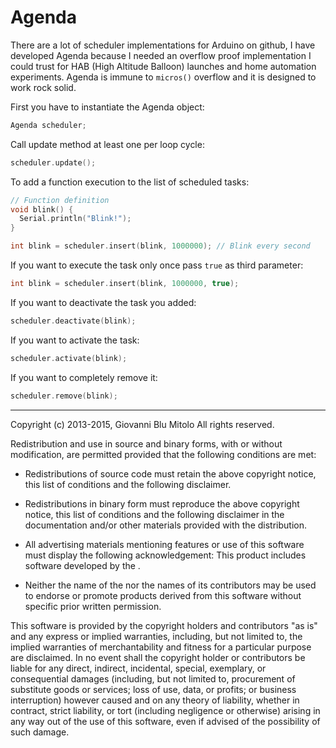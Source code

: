 Agenda
======

There are a lot of scheduler implementations for Arduino on github, I have developed Agenda because I needed an overflow proof implementation I could trust for HAB (High Altitude Balloon) launches and home automation experiments. Agenda is immune to `micros()` overflow and it is designed to work rock solid.

First you have to instantiate the Agenda object:
```cpp
Agenda scheduler;
```

Call update method at least one per loop cycle:
```cpp
scheduler.update();
```

To add a function execution to the list of scheduled tasks:
```cpp
// Function definition
void blink() {
  Serial.println("Blink!");
}

int blink = scheduler.insert(blink, 1000000); // Blink every second 
```

If you want to execute the task only once pass `true` as third parameter:
```cpp
int blink = scheduler.insert(blink, 1000000, true);
```

If you want to deactivate the task you added:
```cpp
scheduler.deactivate(blink);
```

If you want to activate the task:
```cpp
scheduler.activate(blink);
```

If you want to completely remove it:
```cpp
scheduler.remove(blink);
```

---

Copyright (c) 2013-2015, Giovanni Blu Mitolo
All rights reserved.

Redistribution and use in source and binary forms, with or without
modification, are permitted provided that the following conditions are met:
- Redistributions of source code must retain the above copyright
   notice, this list of conditions and the following disclaimer.

-  Redistributions in binary form must reproduce the above copyright
   notice, this list of conditions and the following disclaimer in the
   documentation and/or other materials provided with the distribution.

-  All advertising materials mentioning features or use of this software
   must display the following acknowledgement:
   This product includes software developed by the <organization>.

-  Neither the name of the <organization> nor the
   names of its contributors may be used to endorse or promote products
   derived from this software without specific prior written permission.

This software is provided by the copyright holders and contributors "as is" and any express or implied warranties, including, but not limited to, the implied warranties of merchantability and fitness for a particular purpose are disclaimed. In no event shall the copyright holder or contributors be liable for any direct, indirect, incidental, special, exemplary, or consequential damages (including, but not limited to, procurement of substitute goods or services; loss of use, data, or profits; or business interruption) however caused and on any theory of liability, whether in contract, strict liability, or tort (including negligence or otherwise) arising in any way out of the use of this software, even if advised of the possibility of such damage.
